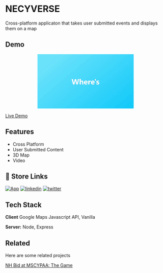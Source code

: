 
# NECYVERSE

Cross-platform applicaton that takes user submitted events and displays them on a map


## Demo

<p align="center">
<img src="https://github.com/mkostandin/mkostandin/blob/main/necyverse-gif.gif" style="display:block;margin:auto;" alt="NECYVERSE" width="60%"/>
</p>

<a href="https://wwww.bring-necypaa-to-nh.org">Live Demo</a>

## Features

- Cross Platform
- User Submitted Content
- 3D Map
- Video


## 🔗 Store Links
[![App](https://img.shields.io/badge/App_store-000?style=for-the-badge&logo=ko-fi&logoColor=white)](https://katherineoelsner.com/)
[![linkedin](https://img.shields.io/badge/Google_PLAY-0A66C2?style=for-the-badge&logo=linkedin&logoColor=white)](https://www.linkedin.com/)
[![twitter](https://img.shields.io/badge/twitter-1DA1F2?style=for-the-badge&logo=twitter&logoColor=white)](https://twitter.com/)


## Tech Stack

**Client** Google Maps Javascript API, Vanilla

**Server:** Node, Express


## Related

Here are some related projects

[NH Bid at MSCYPAA: The Game](https://github.com/matiassingers/awesome-readme)

